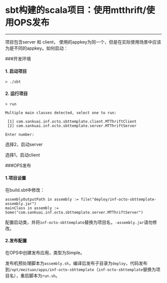 # sbt构建的scala项目：使用mtthrift/使用OPS发布

------

项目包含server 和 client， 使用的appkey为同一个，但是在实际使用场景中应该为是不同的appkey。如何启动：

###开发环境
#### 1. 启动项目
`> ./sbt `

#### 2. 运行项目
`> run `

```
Multiple main classes detected, select one to run:

 [1] com.sankuai.inf.octo.sbttemplate.client.MTThriftClient
 [2] com.sankuai.inf.octo.sbttemplate.server.MTThriftServer

Enter number: 
```

选择2，启动server 

选择1，启动client

###OPS发布
#### 1.项目设置

在build.sbt中修改：

```
assemblyOutputPath in assembly := file("deploy/inf-octo-sbttemplate-assembly.jar")
mainClass in assembly := Some("com.sankuai.inf.octo.sbttemplate.server.MTThriftServer")
```
配置启动类，并将`inf-octo-sbttemplate`替换为项目名，`-assembly.jar`请勿修改。

#### 2.发布配置

在OPS中创建发布应用，类型为Simple。

发布机预处理脚本为`assembly.sh`，编译后发布子目录为`deploy`，代码发布到`/opt/meituan/apps/inf-octo-sbttemplate`（`inf-octo-sbttemplate`替换为项目名），重启脚本为`run.sh`。

